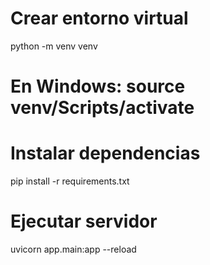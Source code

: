 # Crear entorno virtual
python -m venv venv

# En Windows: source venv/Scripts/activate

# Instalar dependencias
pip install -r requirements.txt

# Ejecutar servidor 
uvicorn app.main:app --reload